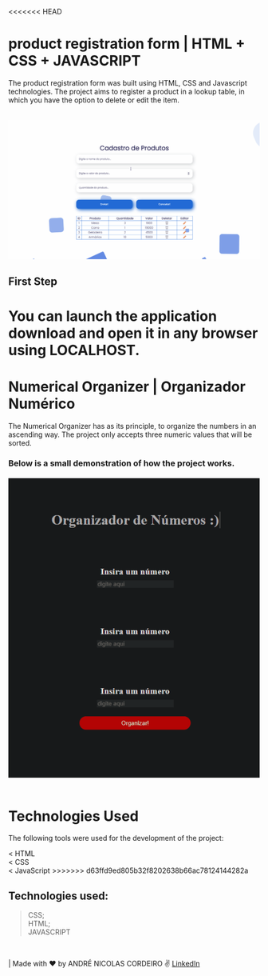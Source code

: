 <<<<<<< HEAD
# product registration form | HTML + CSS + JAVASCRIPT

The product registration form was built using HTML, CSS and Javascript technologies. The project aims to register a product in a lookup table, in which you have the option to delete or edit the item.
<br />
<br />

<img src="./SistemaCadastroProduto.gif"/>

## First Step
You can launch the application download and open it in any browser using LOCALHOST.
=======
# Numerical Organizer | Organizador Numérico
<p>The Numerical Organizer has as its principle, to organize the numbers in an ascending way. The project only accepts three numeric values that will be sorted.</p>
<h3>Below is a small demonstration of how the project works.<h6>
<img src="Animação.gif" />
<br/>
<br/>

# Technologies Used
<p>The following tools were used for the development of the project:<p>
< HTML
<br/>
< CSS
<br/>
< JavaScript
>>>>>>> d63ffd9ed805b32f8202638b66ac78124144282a


## Technologies used:
> CSS;<br />
> HTML;<br />
> JAVASCRIPT 

<br />

| Made with ❤️ by ANDRÉ NICOLAS CORDEIRO ✌️ [LinkedIn](https://www.linkedin.com/in/andr%C3%A9-nicolas-cordeiro-1b755522a/)